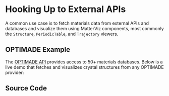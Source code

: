 <script>
  import { OptimadeStructureViewer } from '$site'
  import { FileDetails } from 'svelte-multiselect'
  import optimade_viewer_src from '$site/OptimadeStructureViewer.svelte?raw'

  let structure_id = $state(`mp-756175`)
  let selected_provider = $state(`mp`)

  const src_file = {
    title: `OptimadeStructureViewer.svelte`,
    content: optimade_viewer_src,
    language: `svelte`,
  }
</script>

# Hooking Up to External APIs

A common use case is to fetch materials data from external APIs and databases and visualize them using MatterViz components, most commonly the `Structure`, `PeriodicTable`, and `Trajectory` viewers.

## OPTIMADE Example

The [OPTIMADE API](https://www.optimade.org) provides access to 50+ materials databases. Below is a live demo that fetches and visualizes crystal structures from any OPTIMADE provider:

<OptimadeStructureViewer structure_id={structure_id} selected_provider={selected_provider} />

## Source Code

<FileDetails files={[src_file]} />
